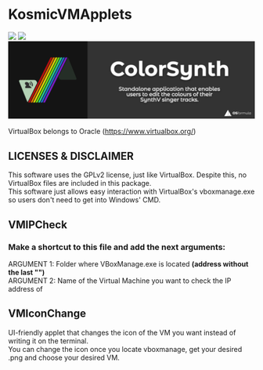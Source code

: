 # KosmicVMApplets
![](https://img.shields.io/badge/version-1.1.0-blue) ![](https://img.shields.io/badge/intended%20for-VirtualBox-183861)
![alt text](https://github.com/OSformula/ColorSynth/blob/master/01_ColorSynth.png)

VirtualBox belongs to Oracle (https://www.virtualbox.org/)

## LICENSES & DISCLAIMER
This software uses the GPLv2 license, just like VirtualBox. Despite this, no VirtualBox files are included in this package.<br>
This software just allows easy interaction with VirtualBox's vboxmanage.exe so users don't need to get into Windows' CMD.


## VMIPCheck
### Make a shortcut to this file and add the next arguments:<br>
ARGUMENT 1: Folder where VBoxManage.exe is located __(address without the last "\")__<br>
ARGUMENT 2: Name of the Virtual Machine you want to check the IP address of<br>

## VMIconChange
UI-friendly applet that changes the icon of the VM you want instead of writing it on the terminal.<br>
You can change the icon once you locate vboxmanage, get your desired .png and choose your desired VM.
